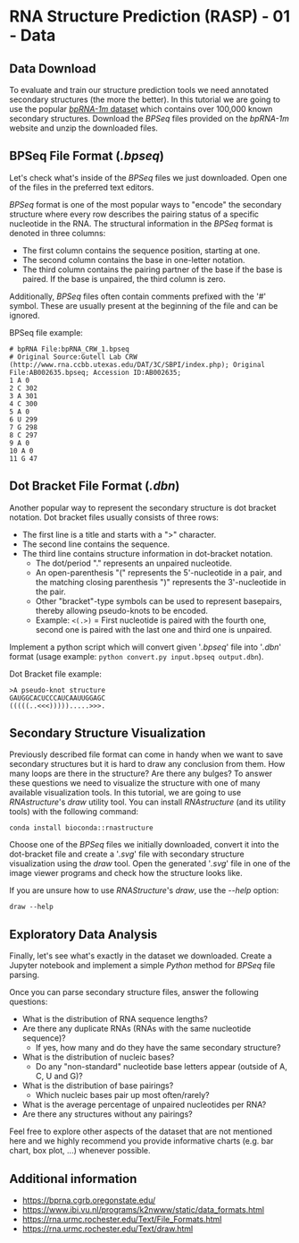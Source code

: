 # RNA Structure Prediction (RASP) - 01 - Data

## Data Download
To evaluate and train our structure prediction tools we need annotated secondary structures (the more the better).
In this tutorial we are going to use the popular [_bpRNA-1m_ dataset](https://bprna.cgrb.oregonstate.edu/index.html) which contains over 100,000 known secondary structures.
Download the _BPSeq_ files provided on the _bpRNA-1m_ website and unzip the downloaded files.

## BPSeq File Format (_.bpseq_)
Let's check what's inside of the _BPSeq_ files we just downloaded. Open one of the files in the preferred text editors.

_BPSeq_ format is one of the most popular ways to "encode" the secondary structure where every row describes the pairing status of a specific nucleotide in the RNA.
The structural information in the _BPSeq_ format is denoted in three columns:
- The first column contains the sequence position, starting at one.
- The second column contains the base in one-letter notation.
- The third column contains the pairing partner of the base if the base is paired. If the base is unpaired, the third column is zero.

Additionally, _BPSeq_ files often contain comments prefixed with the '_#_' symbol. These are usually present at the beginning of the file and can be ignored.

BPSeq file example:
```
# bpRNA File:bpRNA_CRW_1.bpseq
# Original Source:Gutell Lab CRW (http://www.rna.ccbb.utexas.edu/DAT/3C/SBPI/index.php); Original File:AB002635.bpseq; Accession ID:AB002635;
1 A 0
2 C 302
3 A 301
4 C 300
5 A 0
6 U 299
7 G 298
8 C 297
9 A 0
10 A 0
11 G 47
```

## Dot Bracket File Format (_.dbn_)
Another popular way to represent the secondary structure is dot bracket notation. Dot bracket files usually consists of three rows:
- The first line is a title and starts with a ">" character.
- The second line contains the sequence.
- The third line contains structure information in dot-bracket notation.
  - The dot/period "." represents an unpaired nucleotide.
  - An open-parenthesis "(" represents the 5'-nucleotide in a pair, and the matching closing parenthesis ")" represents the 3'-nucleotide in the pair.
  - Other "bracket"-type symbols can be used to represent basepairs, thereby allowing pseudo-knots to be encoded.
  - Example: `<(.>)` = First nucleotide is paired with the fourth one, second one is paired with the last one and third one is unpaired.
 
Implement a python script which will convert given '_.bpseq_' file into '_.dbn_' format (usage example: `python convert.py input.bpseq output.dbn`).

Dot Bracket file example:
```
>A pseudo-knot structure
GAUGGCACUCCCAUCAAUUGGAGC
(((((..<<<))))).....>>>.
```

## Secondary Structure Visualization
Previously described file format can come in handy when we want to save secondary structures but it is hard to draw any conclusion from them. How many loops are there in the structure? Are there any bulges? To answer these questions we need to visualize the structure with one of many available visualization tools. In this tutorial, we are going to use _RNAstructure_'s _draw_ utility tool. You can install _RNAstructure_ (and its utility tools) with the following command:
```
conda install bioconda::rnastructure
```

Choose one of the _BPSeq_ files we initially downloaded, convert it into the dot-bracket file and create a '_.svg_' file with secondary structure visualization using the _draw_ tool. Open the generated '_.svg_' file in one of the image viewer programs and check how the structure looks like.

If you are unsure how to use _RNAStructure_'s _draw_, use the _--help_ option:
```
draw --help
```

## Exploratory Data Analysis
Finally, let's see what's exactly in the dataset we downloaded. Create a Jupyter notebook and implement a simple _Python_ method for _BPSeq_ file parsing.

Once you can parse secondary structure files, answer the following questions:
- What is the distribution of RNA sequence lengths?
- Are there any duplicate RNAs (RNAs with the same nucleotide sequence)?
  - If yes, how many and do they have the same secondary structure?
- What is the distribution of nucleic bases?
  - Do any "non-standard" nucleotide base letters appear (outside of A, C, U and G)?
- What is the distribution of base pairings?
  - Which nucleic bases pair up most often/rarely?
- What is the average percentage of unpaired nucleotides per RNA?
- Are there any structures without any pairings?

Feel free to explore other aspects of the dataset that are not mentioned here and we highly recommend you provide informative charts (e.g. bar chart, box plot, ...) whenever possible.

## Additional information
- https://bprna.cgrb.oregonstate.edu/
- https://www.ibi.vu.nl/programs/k2nwww/static/data_formats.html
- https://rna.urmc.rochester.edu/Text/File_Formats.html
- https://rna.urmc.rochester.edu/Text/draw.html
